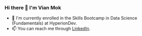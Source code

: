 ### Hi there 👋 I'm Vian Mok
- 🌱 I'm currently enrolled in the Skills Bootcamp in Data Science (Fundamentals) at HyperionDev.
- 📫  You can reach me through [LinkedIn](https://www.linkedin.com/in/vianmok/).


<!--
**vianmei/vianmei** is a ✨ _special_ ✨ repository because its `README.md` (this file) appears on your GitHub profile.

Here are some ideas to get you started:

- 🔭 I’m currently working on ...
- 🌱 I’m currently learning ...
- 👯 I’m looking to collaborate on ...
- 🤔 I’m looking for help with ...
- 💬 Ask me about ...
- 📫 How to reach me: ...
- 😄 Pronouns: ...
- ⚡ Fun fact: ...
-->
